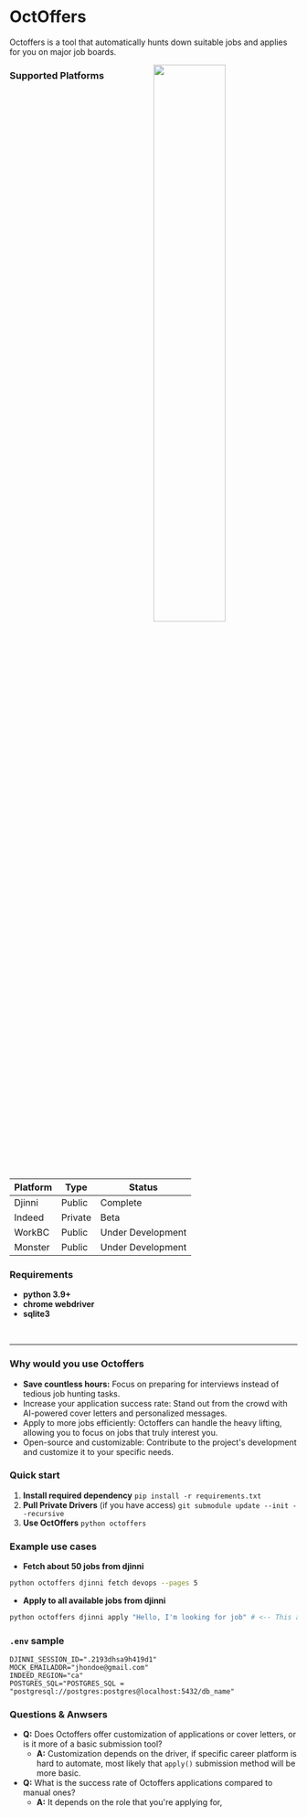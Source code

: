 # OctOffers
Octoffers is a tool that automatically hunts down suitable jobs and applies for you on major job boards.


<img src="./.assets/octoffers_mascot.png" align="right" width="50%">

### Supported Platforms
| Platform | Type    | Status            |
|----------|---------|-------------------|
| Djinni   | Public  | Complete          |
| Indeed   | Private | Beta              |
| WorkBC   | Public  | Under Development |
| Monster  | Public  | Under Development |

### Requirements
- **python 3.9+**
- **chrome webdriver**
- **sqlite3**

<br>
<hr>

### Why would you use Octoffers

- **Save countless hours:** Focus on preparing for interviews instead of tedious job hunting tasks.
- Increase your application success rate: Stand out from the crowd with AI-powered cover letters and personalized messages.
- Apply to more jobs efficiently: Octoffers can handle the heavy lifting, allowing you to focus on jobs that truly interest you.
- Open-source and customizable: Contribute to the project's development and customize it to your specific needs.

### Quick start
1) **Install required dependency**
`pip install -r requirements.txt`
2) **Pull Private Drivers** (if you have access)
`git submodule update --init --recursive`
3) **Use OctOffers**
`python octoffers`

### Example use cases
- **Fetch about 50 jobs from djinni**
```bash
python octoffers djinni fetch devops --pages 5
```
- **Apply to all available jobs from djinni**
```bash
python octoffers djinni apply "Hello, I'm looking for job" # <-- This argument stands for cover letter
```

### `.env` sample
```env
DJINNI_SESSION_ID=".2193dhsa9h419d1"
MOCK_EMAILADDR="jhondoe@gmail.com"
INDEED_REGION="ca"
POSTGRES_SQL="POSTGRES_SQL = "postgresql://postgres:postgres@localhost:5432/db_name"
```

### Questions & Anwsers
- **Q:** Does Octoffers offer customization of applications or cover letters, or is it more of a basic submission tool?
    - **A:** Customization depends on the driver, if specific career platform is hard to automate, most likely that `apply()` submission method will be more basic.
- **Q:** What is the success rate of Octoffers applications compared to manual ones?
    - **A:** It depends on the role that you're applying for,
